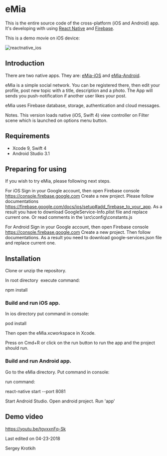 # eMia

This is the entire source code of the cross-platform (iOS and Android) app. 
It's developing with using [React Native](https://facebook.github.io/react-native/docs/getting-started.html) and [Firebase](https://firebase.google.com/docs/).

This is a demo movie on iOS device: 

![reactnative_ios](https://user-images.githubusercontent.com/2775621/40759771-2bb84a6e-649c-11e8-86b2-be6e8ed46ad1.gif)



## Introduction

There are two native apps. 
They are: [eMia-iOS](https://github.com/SKrotkih/eMia-iOS) 
and [eMia-Android](https://github.com/SKrotkih/eMia-Android).

eMia is a simple social network. 
You can be registered there, then edit your profile, post new topic with a title, description and a photo.
The App will sends you push-notification if another user likes your post.

eMia uses Firebase database, storage, authentication and cloud messages.

Notes. This version loads native (iOS, Swift 4) view controller on Filter scene which is launched on options menu button.  

## Requirements

- Xcode 9, Swift 4
- Android Studio 3.1

## Preparing for using

If you wish to try eMia, please following next steps.

For iOS
Sign in your Google account, then open Firebase console https://console.firebase.google.com
Create a new project. Please follow documentations https://firebase.google.com/docs/ios/setup#add_firebase_to_your_app.
As a result you have to download GoogleService-Info.plist file and replace current one.
Or read comments in the \src\config\constants.js

For Android
Sign in your Google account, then open Firebase console https://console.firebase.google.com
Create a new project. Then follow documentations. As a result you need to download google-services.json file and replace current one.

## Installation

Clone or unzip the repository.

In root directory  execute command:

npm install

### Build and run iOS app.

In ios directory put command in console: 

pod install

Then open the eMia.xcworkspace in Xcode.

Press on Cmd+R or click on the run button to run the app and the project should run.

### Build and run Android app.

Go to the eMia directory. Put command in console:

run command:

react-native start --port 8081

Start Android Studio.  Open android project. Run 'app'

## Demo video

https://youtu.be/tgvxxnFq-Sk

Last edited on 04-23-2018

Sergey Krotkih
